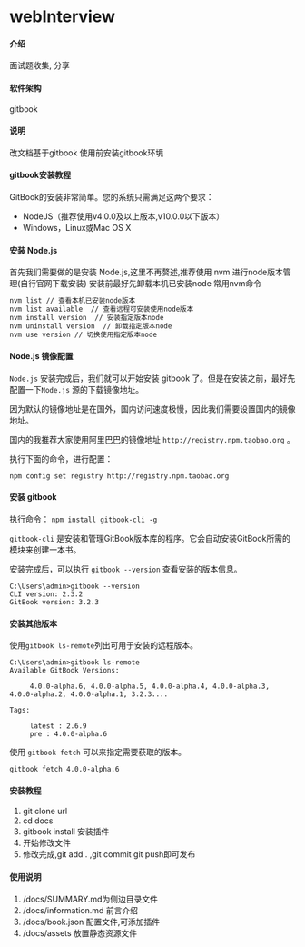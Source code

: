 # webInterview

#### 介绍
面试题收集, 分享

#### 软件架构
gitbook

#### 说明
改文档基于gitbook 使用前安装gitbook环境

#### gitbook安装教程

GitBook的安装非常简单。您的系统只需满足这两个要求：

- NodeJS（推荐使用v4.0.0及以上版本,v10.0.0以下版本）
- Windows，Linux或Mac OS X

#### 安装 Node.js

首先我们需要做的是安装 Node.js,这里不再赘述,推荐使用 nvm 进行node版本管理(自行官网下载安装) 安装前最好先卸载本机已安装node
常用nvm命令
```bash
nvm list // 查看本机已安装node版本
nvm list available  // 查看远程可安装使用node版本
nvm install version  // 安装指定版本node
nvm uninstall version  // 卸载指定版本node
nvm use version // 切换使用指定版本node
```

#### Node.js 镜像配置

`Node.js` 安装完成后，我们就可以开始安装 gitbook 了。但是在安装之前，最好先配置一下`Node.js` 源的下载镜像地址。

因为默认的镜像地址是在国外，国内访问速度极慢，因此我们需要设置国内的镜像地址。

国内的我推荐大家使用阿里巴巴的镜像地址 `http://registry.npm.taobao.org` 。

执行下面的命令，进行配置：

`npm config set registry http://registry.npm.taobao.org`


#### 安装 gitbook

执行命令：
`npm install gitbook-cli -g`

`gitbook-cli` 是安装和管理GitBook版本库的程序。它会自动安装GitBook所需的模块来创建一本书。

安装完成后，可以执行 `gitbook --version` 查看安装的版本信息。

```x86asm
C:\Users\admin>gitbook --version
CLI version: 2.3.2
GitBook version: 3.2.3
```

#### 安装其他版本

使用`gitbook ls-remote`列出可用于安装的远程版本。

```x86asm
C:\Users\admin>gitbook ls-remote
Available GitBook Versions:

     4.0.0-alpha.6, 4.0.0-alpha.5, 4.0.0-alpha.4, 4.0.0-alpha.3, 4.0.0-alpha.2, 4.0.0-alpha.1, 3.2.3....

Tags:

     latest : 2.6.9
     pre : 4.0.0-alpha.6
```

使用 `gitbook fetch` 可以来指定需要获取的版本。

`gitbook fetch 4.0.0-alpha.6`


#### 安装教程

1.  git clone url
2.  cd docs
3.  gitbook install 安装插件
4.  开始修改文件
5.  修改完成,git add . ,git commit  git push即可发布

#### 使用说明

1.  /docs/SUMMARY.md为侧边目录文件
2.  /docs/information.md 前言介绍
3.  /docs/book.json 配置文件,可添加插件
4.  /docs/assets 放置静态资源文件


